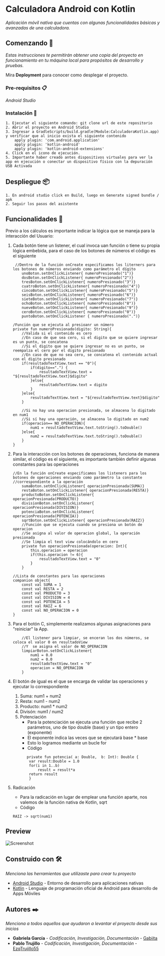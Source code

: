 # Calculadora Android con Kotlin

_Aplicación móvil nativa que cuentas con algunas funcionalidades básicas y avanzadas de una calculadora._

## Comenzando 🚀

_Estas instrucciones te permitirán obtener una copia del proyecto en funcionamiento en tu máquina local para propósitos de desarrollo y pruebas._

Mira **Deployment** para conocer como desplegar el proyecto.


### Pre-requisitos 📋

_Android Studio_


### Instalación 🔧

```
1. Ejecutar el siguiente comando: git clone url de este repositorio
2. Abrir el proyecto en Android Studio
3. Ingresar a GradleScripts/build.gradle(Module:CalculadoraKotlin.app) y verificar que al inicio exista el siguiente contenido
    apply plugin: 'com.android.application'
    apply plugin: 'kotlin-android'
    apply plugin: 'kotlin-android-extensions'
4. Click en el icono de ejecución. 
5. Importante haber creado antes dispositivos virtuales para ver la app en ejecución o conectar un dispositivo físico con la depuración USB Activada
```


## Despliegue 📦

```
1. En android studio click en Build, luego en Generate signed bundle / apk
2. Seguir los pasos del asistente
```


## Funcionalidades 📖
Previo a los cálculos es importante indicar la lógica que se maneja para la interacción del Usuario:
1. Cada botón tiene un listener, el cual invoca uan función o tiene su propia lógica embebida, para el caso de los botones de números el código es el siguiente
    ```
     //Dentro de la función onCreate especificamos los literners para los botones de números enviando como parámetro el dígito
        unoBoton.setOnClickListener{ numeroPresionado("1")}
        dosBoton.setOnClickListener{ numeroPresionado("2")}
        tresBoton.setOnClickListener{ numeroPresionado("3")}
        cuatroBoton.setOnClickListener{ numeroPresionado("4")}
        cincoBoton.setOnClickListener{ numeroPresionado("5")}
        seisBoton.setOnClickListener{ numeroPresionado("6")}
        sieteBoton.setOnClickListener{ numeroPresionado("7")}
        ochoBoton.setOnClickListener{ numeroPresionado("8")}
        nueveBoton.setOnClickListener{ numeroPresionado("9")}
        ceroBoton.setOnClickListener{ numeroPresionado("0")}
        puntoBoton.setOnClickListener { numeroPresionado(".")}
    
    /Función que se ejecuta al presioanr un número
    private fun numeroPresionado(digito: String){
        //Valida si el contenido es cero
        //En caso de que sea cero, si el digito que se quiere ingresar es un punto, se concatena
        //Si el digito que se quiere ingresar no es un punto, se reempalza el cero por el digito presionado
        //En caso de que no sea cero, se concatena el contenido actual con el digito presionado
        if(resultadoTextView.text == "0"){
            if(digito==".") {
                resultadoTextView.text = "${resultadoTextView.text}$digito"
            }else{
                resultadoTextView.text = digito
            }
        }else{
            resultadoTextView.text = "${resultadoTextView.text}$digito"
        }

        //Si no hay una operacion presionada, se almacena lo digitado en num1
        //Si sí hay una operación, se almacena lo digitado en num2
        if(operacion== NO_OPERACION){
            num1 = resultadoTextView.text.toString().toDouble()
        }else{
            num2 = resultadoTextView.text.toString().toDouble()
        }
    }
    ```
2. Para la interacción con los botones de operaciones, funciona de manera similar, el código es el siguiente, es importante también definir algunas constantes para las operaciones 
    ```
    //En la función onCreate especificamos los listeners para los botones de operaciones enviando como parámetro la constante
    //correspondiente a la operación
        sumaBoton.setOnClickListener{ operacionPresionada(SUMA)}
        restaBoton.setOnClickListener{ operacionPresionada(RESTA)}
        productoBoton.setOnClickListener{ operacionPresionada(PRODUCTO)}
        divisionBoton.setOnClickListener{ operacionPresionada(DIVISION)}
        potenciaBoton.setOnClickListener{ operacionPresionada(POTENCIA)}
        sqrtBoton.setOnClickListener{ operacionPresionada(RAIZ)}
        //Función que se ejecuta cuando se presiona un botón de operacion
        //Se asigna al valor de operacion global, la operación presionada
        //Se limpia el text view colocándolo en cero
        private fun operacionPresionada(operacion: Int){
            this.operacion = operacion
            if(this.operacion != 6){
                resultadoTextView.text = "0"
            }
        }
        
    //Lista de constantes para las operaciones
    companion object{
        const val SUMA = 1
        const val RESTA = 2
        const val PRODUCTO = 3
        const val DIVISION = 4
        const val POTENCIA = 5
        const val RAIZ = 6
        const val NO_OPERACION = 0
    }
    ```
3. Para el botón C, simplemente realizamos algunas asignaciones para "reiniciar" la App. 
    ```
        //El listener para limpiar, se enceran los dos números, se coloca el valor 0 en resultadoView
        //Y  se asigna el valor de NO_OPERACION
        limpiarBoton.setOnClickListener{
            num1 = 0.0
            num2 = 0.0
            resultadoTextView.text = "0"
            operacion = NO_OPERACION
        }
    ```
    
4. El botón de igual es el que se encarga de validar las operaciones y ejecutar lo correspondiente 
    1. Suma: num1 + num2
    2. Resta: num1 - num2
    3. Producto: num1 * num2
    4. Divisón: num1 / num2
    5. Potenciación
        - Para la potenciación se ejecuta una función que recibe 2 parámetros, uno de tipo double (base) y un tipo entero (exponente) 
        - El exponente indica las veces que se ejecutará base * base 
        - Esto lo logramos mediante un bucle for
        - Código 
        ```
           private fun potencia( a: Double,  b: Int): Double {
            var result:Double = 1.0
            for(i in 1..b)
                result = result*a
            return result
            }
        ```
6. Radicación
    - Para la radicación en lugar de emplear una función aparte, nos valemos de la función nativa de Kotlin, sqrt
    - Código 
    ```
    RAIZ -> sqrt(num1)
    ```
    

## Preview 
![Screenshot](preview.png)

## Construido con 🛠️

_Menciona las herramientas que utilizaste para crear tu proyecto_

* [Android Studio](https://developer.android.com/studio) - Entorno de desarrollo para aplicaciones nativas
* [Kotlin](https://kotlinlang.org) - Lenguaje de programación oficial de Android para desarrollo de Apps Móviles


## Autores ✒️

_Menciona a todos aquellos que ayudaron a levantar el proyecto desde sus inicios_

* **Gabriela García** - *Codificación, Investigación, Documentación* - [Gabiita](https://github.com/Gabiita)
* **Pablo Trujillo** - *Codificación, Investigación, Documentación* - [EzqTrujillo55](https://github.com/EzqTrujillo55)

